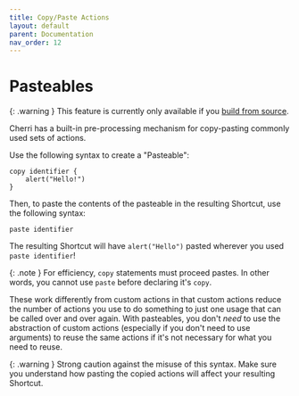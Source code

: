 ```yaml
---
title: Copy/Paste Actions
layout: default
parent: Documentation
nav_order: 12
---
```



# Pasteables

{: .warning }
This feature is currently only available if you [build from source](/language/install#build-from-source).

Cherri has a built-in pre-processing mechanism for copy-pasting commonly used sets of actions.

Use the following syntax to create a "Pasteable":

```
copy identifier {
    alert("Hello!")
}
```

Then, to paste the contents of the pasteable in the resulting Shortcut, use the following syntax:

```
paste identifier
```

The resulting Shortcut will have `alert("Hello")` pasted wherever you used `paste identifier`!

{: .note }
For efficiency, `copy` statements must proceed pastes. In other words, you cannot use `paste` before declaring it's `copy`.

These work differently from custom actions in that custom actions reduce the number of actions you use to do something to just one usage that can be called over and over again. With pasteables, you don't _need_ to use the abstraction of custom actions (especially if you don't need to use arguments) to reuse the same actions if it's not necessary for what you need to reuse.

{: .warning }
Strong caution against the misuse of this syntax. Make sure you understand how pasting the copied actions will affect your resulting Shortcut.
